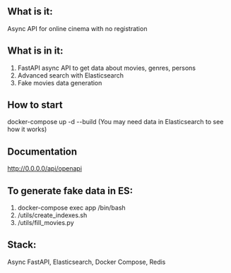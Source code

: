 ## What is it:

Async API for online cinema with no registration

## What is in it:

1. FastAPI async API to get data about movies, genres, persons
2. Advanced search with Elasticsearch
3. Fake movies data generation

## How to start

docker-compose up -d --build
(You may need data in Elasticsearch to see how it works)

## Documentation

http://0.0.0.0/api/openapi

## To generate fake data in ES:

1. docker-compose exec app /bin/bash
2. /utils/create_indexes.sh
3. /utils/fill_movies.py

## Stack:

Async FastAPI, Elasticsearch, Docker Compose, Redis
